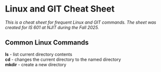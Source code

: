 # Linux and GIT Cheat Sheet
_This is a cheat sheet for frequent Linux and GIT commands. The sheet was created for IS 601 at NJIT during the  Fall 2025._
## Common Linux Commands
**ls** - list current directory contents  
**cd** - changes the current directory to the named directory    
**mkdir** - create a new directory  
